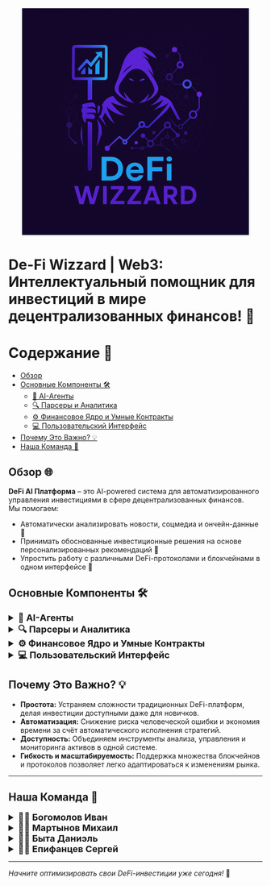 <div style="text-align: center;">
  <img src="docs/defi-wizzard.png" alt="De-Fi Wizzard Logo" width="450" height="450">
</div>

# De-Fi Wizzard | Web3: Интеллектуальный помощник для инвестиций в мире децентрализованных финансов! 🚀

# Содержание 📑
- [Обзор](#обзор-🌐)
- [Основные Компоненты 🛠️](#основные-компоненты-🛠️)
  - [🤖 AI-Агенты](#🤖-ai-агенты)
  - [🔍 Парсеры и Аналитика](#🔍-парсеры-и-аналитика)
  - [⚙️ Финансовое Ядро и Умные Контракты](#⚙️-финансовое-ядро-и-умные-контракты)
  - [💻 Пользовательский Интерфейс](#💻-пользовательский-интерфейс)
- [Почему Это Важно? 💡](#почему-это-важно-💡)
- [Наша Команда 👥](#наша-команда-👥)

## Обзор 🌐
**DeFi AI Платформа** – это AI-powered система для автоматизированного управления инвестициями в сфере децентрализованных финансов.  
Мы помогаем:
- Автоматически анализировать новости, соцмедиа и ончейн-данные 📰
- Принимать обоснованные инвестиционные решения на основе персонализированных рекомендаций 🤖
- Упростить работу с различными DeFi-протоколами и блокчейнами в одном интерфейсе 🔗

## Основные Компоненты 🛠️

<details>
  <summary style="font-size: 18px; font-weight: bold;">🤖 AI-Агенты</summary>
  <ul>
    <li><strong>Обработка новостей и соцмедиа:</strong> Выявляют рыночные тренды и аномалии для оперативного реагирования.</li>
    <li><strong>Анализ ончейн-данных:</strong> Отслеживают TVL, объемы торгов, транзакции и другие ключевые метрики.</li>
    <li><strong>Интерактивный чат-бот:</strong> Общается с пользователем на естественном языке, принимает команды и дает рекомендации.</li>
  </ul>
</details>

<details>
  <summary style="font-size: 18px; font-weight: bold;">🔍 Парсеры и Аналитика</summary>
  <ul>
    <li><strong>Сбор данных из мультиисточников:</strong> Интеграция с различными блокчейнами, новостными агрегаторами и API.</li>
    <li><strong>Анализ в реальном времени:</strong> Автоматизированная оценка риска, динамики рынка и состояния активов.</li>
    <li><strong>Персональный мониторинг:</strong> Визуализация портфеля с графиками, диаграммами и актуальными уведомлениями.</li>
  </ul>
</details>

<details>
  <summary style="font-size: 18px; font-weight: bold;">⚙️ Финансовое Ядро и Умные Контракты</summary>
  <ul>
    <li><strong>Автоматизация инвестиций:</strong> Динамическое распределение ликвидности в AMM-пулы с поддержкой автокомпаундинга и ребалансировки.</li>
    <li><strong>Интеграция с лендинговыми протоколами:</strong> Возможность заимствования активов для повышения доходности.</li>
    <li><strong>Динамическое управление:</strong> Смарт-контракты, управляемые AI, действуют в интересах пользователя по предзаданным стратегиям.</li>
    <li><strong>Мультичейн архитектура:</strong> Обеспечивает работу с несколькими блокчейнами и свободное перемещение капитала между сетями.</li>
  </ul>
</details>

<details>
  <summary style="font-size: 18px; font-weight: bold;">💻 Пользовательский Интерфейс</summary>
  <ul>
    <li><strong>Умный дашборд:</strong> Отображает динамику портфеля, аллокацию активов, аналитические графики и предупреждения о рисках.</li>
    <li><strong>Интерактивный чат-бот:</strong> Принимает команды, объясняет рекомендации и отвечает на вопросы пользователя.</li>
    <li><strong>Персонализация:</strong> Рекомендации адаптированы под риск-профиль, цели и историю операций каждого пользователя.</li>
  </ul>
</details>

## Почему Это Важно? 💡
- **Простота:** Устраняем сложности традиционных DeFi-платформ, делая инвестиции доступными даже для новичков.
- **Автоматизация:** Снижение риска человеческой ошибки и экономия времени за счёт автоматического исполнения стратегий.
- **Доступность:** Объединяем инструменты анализа, управления и мониторинга активов в одной системе.
- **Гибкость и масштабируемость:** Поддержка множества блокчейнов и протоколов позволяет легко адаптироваться к изменениям рынка.

---

## Наша Команда 👥

<details>
  <summary style="font-size: 18px; font-weight: bold;">👨‍💻 Богомолов Иван</summary>
  <h2><strong>Роль:</strong> Team Lead | Web3-dev | Backend-dev</h2>
  <p><strong>Что делал:</strong> Руководил проектом и координировал командную работу, разрабатывал архитектуру системы и интегрировал ключевые компоненты. Создавал и внедрял smart-contract'ы для взаимодействия с DeFi протоколами, а также разрабатывал серверную часть с использованием LLM AI агентов. Проектировал и оптимизировал парсеры для сбора данных с различных блокчейнов и внешних источников.</p>
  <p><strong>Контакты:</strong> <a href="https://t.me/donqhomo">Telegram</a> 📧</p>
  <img src="docs/team/ivan.jpg" alt="Иван Богомолов" width="320" height="425">
</details>

<details>
  <summary style="font-size: 18px; font-weight: bold;">👨‍💻 Мартынов Михаил</summary>
  <h2><strong>Роль:</strong> Analytic | Backend-dev</h2>
  <p><strong>Что делала:</strong> Занимался разработкой и оптимизацией серверной части, обеспечивал интеграцию с блокчейн-протоколами для обеспечения точности и безопасности транзакций. Проводил глубокий анализ on-chain данных для построения точных финансовых и аналитических метрик. Также занимался внедрением и настройкой Yandex-Lens для создания динамичных финансовых визуализаций и анализа данных.</p>
  <p><strong>Контакты:</strong> <a href="https://t.me/mixalight">Telegram</a> 📧</p>
  <img src="docs/team/misha.jpg" alt="Михаил" width="360" height="250">
</details>

<details>
  <summary style="font-size: 18px; font-weight: bold;">👨‍💻 Быта Даниэль</summary>
  <h2><strong>Роль:</strong> Frontend-dev </h2>
  <p><strong>Что делала:</strong> Разрабатывал пользовательский интерфейс и обеспечивал высококачественный пользовательский опыт (UX/UI). Интегрировал систему с API и Web3-кошельками для предоставления удобного и безопасного взаимодействия с блокчейнами. Также активно тестировал систему, обеспечивая её стабильность и взаимодействие с внешними компонентами.</p>
  <p><strong>Контакты:</strong> <a href="https://t.me/bytadaniel">Telegram</a> 📧</p>
  <img src="docs/team/daniel.jpg" alt="Быта Даниэль" width="200" height="200">
</details>

<details>
  <summary style="font-size: 18px; font-weight: bold;">👨‍💻 Епифанцев Сергей</summary>
  <h2><strong>Роль:</strong> Бизнес аналитик </h2>
  <p><strong>Что делал:</strong> Анализировал рынок и финансовую составляющую проекта, разрабатывал бизнес-модели, проводил расчет стоимости токенов, оценивал финансовые риски и прибыльность различных стратегий. Занимался составлением финансовых прогнозов, анализом ценовых колебаний и проработкой подходов для эффективного распределения ресурсов.</p>
  <p><strong>Контакты:</strong> <a href="https://t.me/mrzzz23">Telegram</a> 📧</p>
  <img src="docs/team/sergei.jpg" alt="Епифанцев Сергей" width="200" height="200">
</details>

---

*Начните оптимизировать свои DeFi-инвестиции уже сегодня!* 🎉

